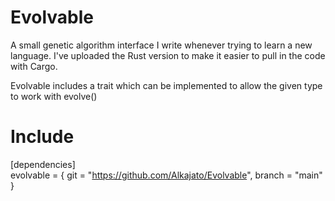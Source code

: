 # Evolvable
A small genetic algorithm interface I write whenever trying to learn a new language. I've uploaded the Rust version to make it easier to pull in the code with Cargo.

Evolvable includes a trait which can be implemented to allow the given type to work with evolve()

# Include 
[dependencies]                                        
evolvable = { git = "https://github.com/Alkajato/Evolvable", branch = "main" }
